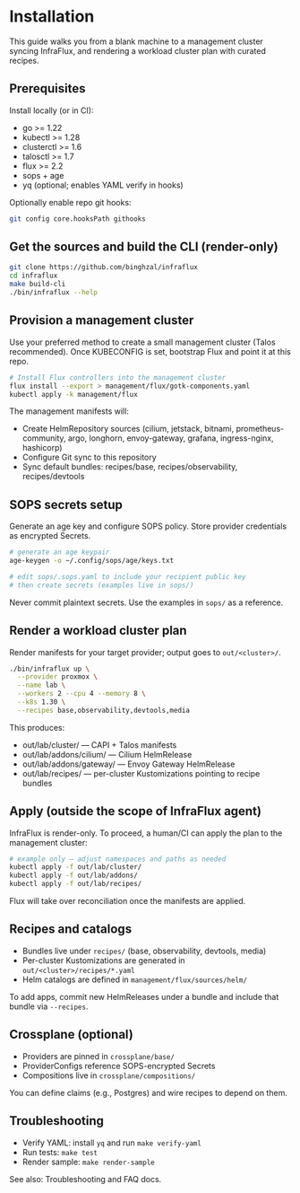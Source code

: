 # Installation

This guide walks you from a blank machine to a management cluster syncing InfraFlux,
and rendering a workload cluster plan with curated recipes.

## Prerequisites

Install locally (or in CI):

- go >= 1.22
- kubectl >= 1.28
- clusterctl >= 1.6
- talosctl >= 1.7
- flux >= 2.2
- sops + age
- yq (optional; enables YAML verify in hooks)

Optionally enable repo git hooks:

```bash
git config core.hooksPath githooks
```

## Get the sources and build the CLI (render-only)

```bash
git clone https://github.com/binghzal/infraflux
cd infraflux
make build-cli
./bin/infraflux --help
```

## Provision a management cluster

Use your preferred method to create a small management cluster (Talos recommended).
Once KUBECONFIG is set, bootstrap Flux and point it at this repo.

```bash
# Install Flux controllers into the management cluster
flux install --export > management/flux/gotk-components.yaml
kubectl apply -k management/flux
```

The management manifests will:

- Create HelmRepository sources
  (cilium, jetstack, bitnami, prometheus-community, argo, longhorn,
  envoy-gateway, grafana, ingress-nginx, hashicorp)
- Configure Git sync to this repository
- Sync default bundles: recipes/base, recipes/observability, recipes/devtools

## SOPS secrets setup

Generate an age key and configure SOPS policy. Store provider credentials as encrypted Secrets.

```bash
# generate an age keypair
age-keygen -o ~/.config/sops/age/keys.txt

# edit sops/.sops.yaml to include your recipient public key
# then create secrets (examples live in sops/)
```

Never commit plaintext secrets. Use the examples in `sops/` as a reference.

## Render a workload cluster plan

Render manifests for your target provider; output goes to `out/<cluster>/`.

```bash
./bin/infraflux up \
  --provider proxmox \
  --name lab \
  --workers 2 --cpu 4 --memory 8 \
  --k8s 1.30 \
  --recipes base,observability,devtools,media
```

This produces:

- out/lab/cluster/ — CAPI + Talos manifests
- out/lab/addons/cilium/ — Cilium HelmRelease
- out/lab/addons/gateway/ — Envoy Gateway HelmRelease
- out/lab/recipes/ — per-cluster Kustomizations pointing to recipe bundles

## Apply (outside the scope of InfraFlux agent)

InfraFlux is render-only. To proceed, a human/CI can apply the plan to the management cluster:

```bash
# example only — adjust namespaces and paths as needed
kubectl apply -f out/lab/cluster/
kubectl apply -f out/lab/addons/
kubectl apply -f out/lab/recipes/
```

Flux will take over reconciliation once the manifests are applied.

## Recipes and catalogs

- Bundles live under `recipes/` (base, observability, devtools, media)
- Per-cluster Kustomizations are generated in `out/<cluster>/recipes/*.yaml`
- Helm catalogs are defined in `management/flux/sources/helm/`

To add apps, commit new HelmReleases under a bundle and include that bundle via `--recipes`.

## Crossplane (optional)

- Providers are pinned in `crossplane/base/`
- ProviderConfigs reference SOPS-encrypted Secrets
- Compositions live in `crossplane/compositions/`

You can define claims (e.g., Postgres) and wire recipes to depend on them.

## Troubleshooting

- Verify YAML: install `yq` and run `make verify-yaml`
- Run tests: `make test`
- Render sample: `make render-sample`

See also: Troubleshooting and FAQ docs.
